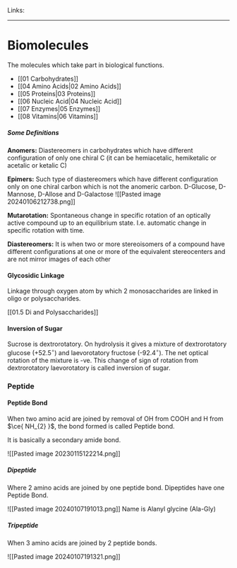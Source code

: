 Links: 
___
# Biomolecules
The molecules which take part in biological functions. 

- [[01 Carbohydrates]]
- [[04 Amino Acids|02 Amino Acids]]
- [[05 Proteins|03 Proteins]]
- [[06 Nucleic Acid|04 Nucleic Acid]]
- [[07 Enzymes|05 Enzymes]]
- [[08 Vitamins|06 Vitamins]]

##### Some Definitions 
**Anomers:** Diastereomers in carbohydrates which have different configuration of only one chiral C (it can be hemiacetalic, hemiketalic or acetalic or ketalic C)

**Epimers:** Such type of diastereomers which have different configuration only on one chiral carbon which is not the anomeric carbon. D-Glucose, D-Mannose, D-Allose and D-Galactose
![[Pasted image 20240106212738.png]]


**Mutarotation:** Spontaneous change in specific rotation of an optically active compound up to an equilibrium state. I.e. automatic change in specific rotation with time.

**Diastereomers:** It is when two or more stereoisomers of a compound have different configurations at one or more of the equivalent stereocenters and are not mirror images of each other

#### Glycosidic Linkage 
Linkage through oxygen atom by which 2 monosaccharides are linked in oligo or polysaccharides. 

[[01.5 Di and Polysaccharides]]

#### Inversion of Sugar
Sucrose is dextrorotatory. On hydrolysis it gives a mixture of dextrorotatory glucose (+52.5$^{\circ}$) and laevorotatory fructose (-92.4$^{\circ}$). The net optical rotation of the mixture is -ve. This change of sign of rotation from dextrorotatory laevorotatory is called inversion of sugar. 


### Peptide
#### Peptide Bond
When two amino acid are joined by removal of OH from COOH and H from $\ce{ NH_{2} }$, the bond formed is called Peptide bond. 

It is basically a secondary amide bond. 

![[Pasted image 20230115122214.png]]

##### Dipeptide
Where 2 amino acids are joined by one peptide bond. 
Dipeptides have one Peptide Bond. 

![[Pasted image 20240107191013.png]]
Name is Alanyl glycine (Ala-Gly)

##### Tripeptide
When 3 amino acids are joined by 2 peptide bonds.

![[Pasted image 20240107191321.png]]